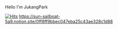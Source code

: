 Hello I'm JukangPark

[![Hits](https://hits.seeyoufarm.com/api/count/incr/badge.svg?url=https%3A%2F%2Fgithub.com%2Fjukangpark&count_bg=%23EC41FF&title_bg=%23666666&icon=&icon_color=%230F0F0F&title=hits&edge_flat=false)](https://hits.seeyoufarm.com)
https://sun-sailboat-5a9.notion.site/0ff8ff9bbec047eba25c43ae328c1d88

